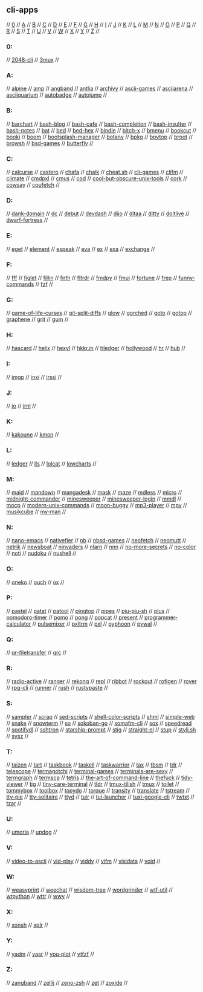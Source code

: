 ## cli-apps

// [0](#0) // [A](#a) // [B](#b) // [C](#c) // [D](#d) // [E](#e) // [F](#f) // [G](#g)
// [H](#h) // [I](#i) // [J](#j) // [K](#k) // [L](#l) // [M](#m) // [N](#n) // [O](#o)
// [P](#p) // [Q](#q) // [R](#r) // [S](#s) // [T](#t) // [U](#u) // [V](#v) // [W](#w)
// [X](#x) // [Y](#y) // [Z](#z) //

### 0:
// [2048-cli](https://github.com/tiehuis/2048-cli)
// [3mux](https://github.com/aaronjanse/3mux)
//

### A:
// [alpine](http://alpine.x10host.com/alpine/)
// [amp](https://github.com/jmacdonald/amp)
// [angband](https://rephial.org/)
// [antlia](https://git.tilde.institute/andinus/antlia)
// [archivy](https://github.com/archivy/archivy)
// [ascii-games](https://github.com/ligurio/awesome-ttygames)
// [asciiarena](https://github.com/lemunozm/asciiarena)
// [asciiquarium](https://robobunny.com/projects/asciiquarium/)
// [autobadge](https://github.com/deep5050/autobadge)
// [autojump](https://github.com/wting/autojump)
//

### B:
// [barchart](https://github.com/TurkeyMcMac/barchart)
// [bash-blog](https://github.com/cfenollosa/bashblog)
// [bash-cafe](https://github.com/lucaswhitaker22/bash_cafe)
// [bash-completion](https://github.com/scop/bash-completion)
// [bash-insulter](https://gitlab.com/dwt1/bash-insulter)
// [bash-notes](https://github.com/dbluhm/bash-notes)
// [bat](https://github.com/sharkdp/bat)
// [bed](https://github.com/trvv/bed)
// [bed-hex](https://github.com/itchyny/bed)
// [bindle](https://github.com/xwmx/bindle)
// [bitch-x](http://bitchx.sourceforge.net/)
// [bmenu](https://github.com/bartobri/bmenu)
// [bookcut](https://github.com/costis94/bookcut)
// [booki](https://github.com/winsbe01/booki)
// [boom](https://zachholman.com/boom)
// [bootsplash-manager](https://forum.manjaro.org/t/manjaro-bootsplash-manager/52386)
// [botany](https://github.com/jifunks/botany)
// [bpkg](https://github.com/bpkg/bpkg)
// [bpytop](https://github.com/aristocratos/bpytop)
// [broot](https://github.com/Canop/broot)
// [browsh](https://www.brow.sh/)
// [bsd-games](gopher://cyber.dabamos.de/0/text/bsdgames.txt)
// [butterfly](https://github.com/paradoxxxzero/butterfly)
//

### C:
// [calcurse](https://calcurse.org/)
// [castero](https://github.com/xgi/castero)
// [chafa](https://github.com/hpjansson/chafa)
// [chalk](https://tildegit.org/sloum/chalk)
// [cheat.sh](https://github.com/chubin/cheat.sh)
// [cli-games](https://github.com/salif/cli-games)
// [clifm](https://github.com/leo-arch/clifm)
// [climate](https://github.com/adtac/climate)
// [cmdpxl](https://github.com/knosmos/cmdpxl)
// [cmus](https://github.com/cmus/cmus)
// [cod](https://github.com/dim-an/cod)
// [cool-but-obscure-unix-tools](https://kkovacs.eu/cool-but-obscure-unix-tools)
// [cork](https://github.com/RedDocMD/cork)
// [cowsay](https://github.com/piuccio/cowsay)
// [cpufetch](https://github.com/Dr-Noob/cpufetch)
//

### D:
// [dank-domain](https://github.com/theflyingape/dankdomain)
// [dc](https://en.wikipedia.org/wiki/Dc_(computer_program))
// [debut](https://github.com/tombasche/debut)
// [devdash](https://github.com/Phantas0s/devdash)
// [dijo](https://github.com/NerdyPepper/dijo)
// [ditaa](http://ditaa.sourceforge.net/)
// [ditty](https://code.rocketnine.space/tslocum/ditty)
// [doitlive](https://github.com/sloria/doitlive)
// [dwarf-fortress](http://www.bay12games.com/dwarves/)
//

### E:
// [eget](https://github.com/zyedidia/eget)
// [element](https://github.com/gennaro-tedesco/element)
// [espeak](http://espeak.sourceforge.net/)
// [eva](https://github.com/nerdypepper/eva)
// [ex](https://gist.github.com/errrzarrr/9189d0ec442e4502d745abe103d6e43a)
// [exa](https://the.exa.website/)
// [exchange](https://github.com/zyzzyxdonta/exchange)
//

### F:
// [fff](https://github.com/dylanaraps/fff)
// [figlet](https://www.npmjs.com/package/figlet)
// [fillin](https://github.com/itchyny/fillin)
// [firth](https://wiki.xxiivv.com/site/firth.html)
// [fltrdr](https://github.com/octobanana/fltrdr)
// [fmdpy](https://github.com/Liupold/fmdpy)
// [fmui](https://github.com/seebye/fmui)
// [fortune](https://gist.github.com/zlorb/4a3eff8981fcec8ca1c7)
// [frep](https://github.com/subchen/frep)
// [funny-commands](https://www.tecmint.com/20-funny-commands-of-linux-or-linux-is-fun-in-terminal/)
// [fzf](https://github.com/junegunn/fzf/)
//

### G:
// [game-of-life-curses](https://github.com/kirpichik/GameOfLife-Curses)
// [git-split-diffs](https://github.com/banga/git-split-diffs)
// [glow](https://github.com/charmbracelet/glow)
// [gorched](https://github.com/zladovan/gorched)
// [goto](https://github.com/iridakos/goto)
// [gotop](https://github.com/cjbassi/gotop)
// [graphene](https://github.com/atsepkov/Graphene)
// [grit](https://github.com/climech/grit)
// [gum](https://github.com/charmbracelet/gum)
//

### H:
// [hascard](https://github.com/Yvee1/hascard)
// [helix](https://helix-editor.com/)
// [hexyl](https://github.com/sharkdp/hexyl)
// [hkkr.in](https://github.com/NalinPlad/hkkr.in)
// [hledger](https://hledger.org/)
// [hollywood](https://github.com/dustinkirkland/hollywood)
// [hr](https://github.com/LuRsT/hr)
// [hub](https://hub.github.com/)
//

### I:
// [imgp](https://github.com/jarun/imgp)
// [inxi](https://smxi.org/docs/inxi.htm)
// [irssi](https://irssi.org/download/)
//

### J:
// [jo](https://github.com/jpmens/jo)
// [jrnl](https://jrnl.sh/en/stable/)
//

### K:
// [kakoune](http://kakoune.org/)
// [kmon](https://github.com/orhun/kmon)
//

### L:
// [ledger](https://www.ledger-cli.org/)
// [lls](https://github.com/catatsuy/lls)
// [lolcat](https://github.com/busyloop/lolcat)
// [lowcharts](https://github.com/juan-leon/lowcharts/)
//

### M:
// [maid](https://github.com/egoist/maid)
// [mandown](https://github.com/Titor8115/mandown)
// [mangadesk](https://github.com/darylhjd/mangadesk)
// [mask](https://github.com/jakedeichert/mask)
// [maze](https://github.com/itchyny/maze)
// [mdless](https://github.com/ttscoff/mdless)
// [micro](https://github.com/zyedidia/micro)
// [midnight-commander](https://midnight-commander.org/)
// [minesweeper](https://github.com/unknownblueguy6/MineSweeper)
// [minesweeper-login](https://github.com/OGoodness/Minesweeper-Login)
// [mmdl](https://github.com/techboy-coder/mmdl)
// [mocp](https://github.com/jonsafari/mocp)
// [modern-unix-commands](https://github.com/ibraheemdev/modern-unix)
// [moon-buggy](https://www.seehuhn.de/pages/moon-buggy)
// [mp3-player](http://www.mp3blaster.org/)
// [mpv](https://mpv.io/)
// [musikcube](https://musikcube.com/)
// [my-man](https://myman.sourceforge.io/)
//

### N:
// [nano-emacs](https://github.com/rougier/nano-emacs)
// [nativefier](https://github.com/nativefier/nativefier)
// [nb](https://github.com/xwmx/nb)
// [nbsd-games](https://github.com/abakh/nbsdgames)
// [neofetch](https://github.com/dylanaraps/neofetch)
// [neomutt](https://neomutt.org/)
// [netrik](http://netrik.sourceforge.net/)
// [newsboat](https://newsboat.org/)
// [ninvaders](http://ninvaders.sourceforge.net/)
// [nlarn](https://nlarn.github.io/)
// [nnn](https://github.com/jarun/nnn)
// [no-more-secrets](https://github.com/bartobri/no-more-secrets)
// [no-color](https://no-color.org/)
// [noti](https://github.com/variadico/noti)
// [nudoku](https://github.com/jubalh/nudoku)
// [nushell](https://github.com/nushell/nushell)
//

### O:
// [oneko](http://www.daidouji.com/oneko/)
// [ouch](https://github.com/vrmiguel/ouch)
// [ox](https://github.com/curlpipe/ox)
//

### P:
// [pastel](https://github.com/sharkdp/pastel)
// [patat](https://github.com/jaspervdj/patat)
// [patool](http://wummel.github.io/patool/)
// [pingtop](https://github.com/laixintao/pingtop)
// [pipes](https://github.com/pipeseroni/pipes.sh)
// [piu-piu-sh](https://github.com/vaniacer/piu-piu-SH)
// [plus](https://github.com/NalinPlad/plus)
// [pomodoro-timer](https://github.com/Neeveshs/Pomodoro-Timer)
// [pomo](https://github.com/sayanarijit/pomo)
// [pong](https://crates.io/crates/pong-cli)
// [popcat](https://github.com/eggplants/popcat)
// [present](https://github.com/vinayak-mehta/present)
// [programmer-calculator](https://github.com/alt-romes/programmer-calculator)
// [pulsemixer](https://github.com/GeorgeFilipkin/pulsemixer)
// [pxltrm](https://github.com/dylanaraps/pxltrm)
// [pxl](https://github.com/ichinaski/pxl)
// [pyphoon](https://github.com/chubin/pyphoon)
// [pywal](https://github.com/dylanaraps/pywal)
//

### Q:
// [qr-filetransfer](https://github.com/sdushantha/qr-filetransfer)
// [qrc](https://github.com/fumiyas/qrc)
//

### R:
// [radio-active](https://github.com/deep5050/radio-active)
// [ranger](https://github.com/ranger/ranger)
// [rekonq](https://github.com/ivan-avalos/rekonq)
// [repl](https://github.com/repl-cli/REPL)
// [ribbot](https://github.com/HoangTuan110/ribbot)
// [rockout](https://www.matthewgraybosch.com/unix/rockout/)
// [rofigen](https://github.com/losoliveirasilva/rofigen)
// [rover](https://github.com/lecram/rover)
// [rpg-cli](https://github.com/facundoolano/rpg-cli)
// [runner](https://github.com/stylemistake/runner)
// [rush](https://github.com/DannyBen/rush-cli)
// [rustypaste](https://github.com/orhun/rustypaste)
//

### S:
// [sampler](https://github.com/sqshq/sampler)
// [scrap](https://github.com/thijsvanommen/scrap)
// [sed-scripts](https://github.com/aureliojargas/sed-scripts)
// [shell-color-scripts](https://gitlab.com/dwt1/shell-color-scripts)
// [shml](https://odb.github.io/shml/)
// [simple-web](https://github.com/Darkempire78/SimpleWeb)
// [snake](https://github.com/samtay/snake)
// [snowterm](https://github.com/valignatev/python-snowterm)
// [so](https://github.com/samtay/so)
// [sokoban-go](https://github.com/tristangoossens/sokoban-go)
// [somafm-cli](https://github.com/rockymadden/somafm-cli)
// [sox](http://sox.sourceforge.net/)
// [speedread](https://github.com/pasky/speedread)
// [spotifydl](https://github.com/SwapnilSoni1999/spotify-dl)
// [sshtron](https://github.com/zachlatta/sshtron)
// [starship-prompt](https://starship.rs/)
// [stig](https://github.com/octobanana/stig)
// [straight-el](https://github.com/raxod502/straight.el)
// [stup](https://github.com/iridakos/stup)
// [styli.sh](https://github.com/thevinter/styli.sh)
// [sysz](https://github.com/joehillen/sysz)
//

### T:
// [taizen](https://github.com/NerdyPepper/taizen)
// [tart](https://github.com/jtdaugherty/tart)
// [taskbook](https://github.com/klaussinani/taskbook)
// [taskell](https://taskell.app/)
// [taskwarrior](https://taskwarrior.org/)
// [tax](https://github.com/netgusto/tax)
// [tbsm](http://loh-tar.github.io/tbsm/)
// [tdr](https://github.com/Z5483/tdr)
// [telescope](https://telescope.omarpolo.com/)
// [termagotchi](https://github.com/trevarj/termagotchi)
// [terminal-games](https://github.com/topics/terminal-game)
// [terminals-are-sexy](https://terminalsare.sexy/)
// [termgraph](https://github.com/mkaz/termgraph)
// [termscp](https://veeso.github.io/termscp/)
// [tetris](https://github.com/samtay/tetris)
// [the-art-of-command-line](https://github.com/jlevy/the-art-of-command-line)
// [thefuck](https://github.com/nvbn/thefuck)
// [tidy-viewer](https://github.com/alexhallam/tv)
// [tig](https://jonas.github.io/tig/)
// [tiny-care-terminal](https://github.com/notwaldorf/tiny-care-terminal)
// [tldr](https://github.com/tldr-pages/tldr)
// [tmux-tilish](https://github.com/jabirali/tmux-tilish)
// [tmux](https://github.com/tmux/tmux)
// [toilet](http://caca.zoy.org/wiki/toilet)
// [tommybox](https://github.com/xnbox/tommybox)
// [toolbox](https://github.com/puxplaying/toolbox/)
// [topydo](https://github.com/topydo/topydo)
// [torque](https://github.com/dylanaraps/torque)
// [transity](https://github.com/feramhq/transity)
// [translate](https://github.com/soimort/translate-shell)
// [tstream](https://github.com/qnkhuat/tstream)
// [tty-pie](https://github.com/piotrmurach/tty-pie)
// [tty-solitaire](https://github.com/mpereira/tty-solitaire)
// [ttyd](https://github.com/tsl0922/ttyd)
// [tuir](https://gitlab.com/ajak/tuir)
// [tui-launcher](https://github.com/FiXato/tui_launcher)
// [tuxi-google-cli](https://github.com/Bugswriter/tuxi)
// [twtxt](https://github.com/buckket/twtxt)
// [tzar](https://github.com/DanielVZ96/tzar)
//

### U:
// [umoria](https://umoria.org/)
// [updog](https://github.com/sc0tfree/updog)
//

### V:
// [video-to-ascii](https://github.com/joelibaceta/video-to-ascii)
// [vid-play](https://github.com/lomnom/VidPlay)
// [viddy](https://github.com/sachaos/viddy)
// [vifm](https://github.com/vifm/vifm)
// [visidata](https://www.visidata.org/)
// [void](https://github.com/void-rs/void)
//

### W:
// [weasyprint](https://weasyprint.org/)
// [weechat](https://weechat.org/)
// [wisdom-tree](https://github.com/HACKER097/wisdom-tree)
// [wordgrinder](http://cowlark.com/wordgrinder/)
// [wtf-util](https://github.com/wtfutil/wtf)
// [wtpython](https://github.com/what-the-python/wtpython)
// [wttr](http://wttr.in/)
// [wwy](https://github.com/clieg/wwy)
//

### X:
// [xonsh](https://xon.sh/)
// [xplr](https://github.com/sayanarijit/xplr)
//

### Y:
// [yadm](https://github.com/TheLocehiliosan/yadm)
// [yasr](http://yasr.sourceforge.net/)
// [you-plot](https://github.com/red-data-tools/YouPlot)
// [ytfzf](https://github.com/pystardust/ytfzf)
//

### Z:
// [zangband](http://www.zangband.org/)
// [zellij](https://github.com/zellij-org/zellij)
// [zeno-zsh](https://github.com/yuki-yano/zeno.zsh)
// [zet](https://github.com/yarrow/zet)
// [zoxide](https://github.com/ajeetdsouza/zoxide)
// 

